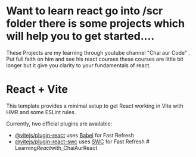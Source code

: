 # Want to learn react go into /scr folder there is some projects which will help you to get started....
These Projects are my learning through youtube channel "Chai aur Code" . Put full faith on him and see his react courses these courses are little bit longer but it give you clarity to your fundamentals of react.


# React + Vite

This template provides a minimal setup to get React working in Vite with HMR and some ESLint rules.

Currently, two official plugins are available:

- [@vitejs/plugin-react](https://github.com/vitejs/vite-plugin-react/blob/main/packages/plugin-react/README.md) uses [Babel](https://babeljs.io/) for Fast Refresh
- [@vitejs/plugin-react-swc](https://github.com/vitejs/vite-plugin-react-swc) uses [SWC](https://swc.rs/) for Fast Refresh
#   L e a r n i n g _ R e a c t _ w i t h _ C h a i A u r R e a c t 
 
 
